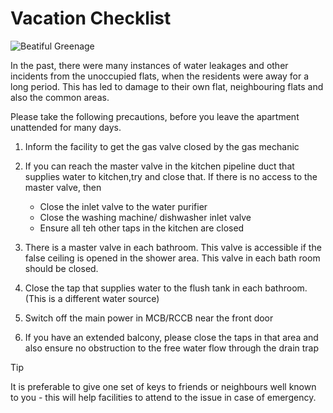 
# Vacation Checklist


![Beatiful Greenage](/assets/images/duckpond.jpg)


In the past, there were many instances of water leakages and other incidents from the unoccupied flats, when the residents were away for a long period. This has led to damage to their own flat,  neighbouring flats and also the common areas. 

Please take the following precautions, before you leave the apartment unattended for many days.

1. Inform the facility to get the gas valve closed by the gas mechanic

2. If you can reach the master valve in the kitchen pipeline duct that supplies water to kitchen,try and close that. If there is no access to the master valve, then 
	- Close the inlet valve to the water purifier
	- Close the washing machine/ dishwasher inlet valve
	- Ensure all teh other taps in the kitchen are closed

3. There is a master valve in each bathroom. This valve is accessible if the false ceiling is opened in the shower area. This valve in each bath room should be closed.

4. Close the tap that supplies water to the flush tank in each bathroom. (This is a different water source)

5. Switch off the main power in MCB/RCCB near the front door

6. If you have an extended balcony, please close the taps in that area and also ensure no obstruction to the free water flow through the drain trap

> [!Tip]
> It is preferable to give one set of keys to friends or neighbours well known to you - this will help facilities to attend to the issue in case of emergency. 
